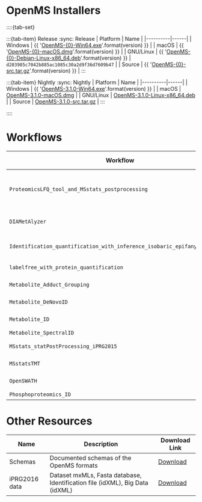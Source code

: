 # OpenMS Installers
::::{tab-set}

:::{tab-item} Release
:sync: Release
| Platform | Name |
|----------|------|
| Windows   | {{ '[OpenMS-{0}-Win64.exe](https://abibuilder.cs.uni-tuebingen.de/archive/openms/OpenMSInstaller/release/{0}/OpenMS-{0}-Win64.exe)'.format(version) }} |
| macOS | {{ '[OpenMS-{0}-macOS.dmg](https://abibuilder.cs.uni-tuebingen.de/archive/openms/OpenMSInstaller/release/{0}/OpenMS-{0}-macOS-Intel.dmg)'.format(version) }} |
| GNU/Linux | {{ '[OpenMS-{0}-Debian-Linux-x86_64.deb](https://abibuilder.cs.uni-tuebingen.de/archive/openms/OpenMSInstaller/release/{0}/OpenMS-{0}-Debian-Linux-x86_64.deb)'.format(version) }} | `d203985c7042b885ac1085c30a2d9f36d7609b47` |
| Source | {{ '[OpenMS-{0}-src.tar.gz](https://abibuilder.cs.uni-tuebingen.de/archive/openms/OpenMSInstaller/release/{0}/OpenMS-{0}-src.tar.gz)'.format(version) }} |
:::

:::{tab-item} Nightly
:sync: Nightly
| Platform | Name |
|----------|------|
| Windows   | {{ '[OpenMS-3.1.0-Win64.exe](https://abibuilder.cs.uni-tuebingen.de/archive/openms/OpenMSInstaller/nightly/OpenMS-3.1.0-pre-nightly-latest-Win64.exe)'.format(version) }} |
| macOS | [OpenMS-3.1.0-macOS.dmg](https://abibuilder.cs.uni-tuebingen.de/archive/openms/OpenMSInstaller/nightly/OpenMS-3.1.0-pre-nightly-latest-macOS-Intel.dmg) |
| GNU/Linux | [OpenMS-3.1.0-Linux-x86_64.deb](https://abibuilder.cs.uni-tuebingen.de/archive/openms/OpenMSInstaller/nightly/OpenMS-3.1.0-pre-nightly-latest-Linux-x86_64.deb) |
| Source | [OpenMS-3.1.0-src.tar.gz](https://abibuilder.cs.uni-tuebingen.de/archive/openms/OpenMSInstaller/nightly/OpenMS-3.1.0-src.tar.gz) |
:::

::::

# Workflows

| Workflow | Description | Download Link |
|----------|-------------|---------------|
|`ProteomicsLFQ_tool_and_MSstats_postprocessing` | Label-free identification and quantification using the comet search engine, the ProteomicsLFQ tool and statistical down-stream processing using MSstats. Compared to the other proteomics LFQ workflows, it is less complex as it combines quantification and inference steps in a single ProtemicLFQ tool. | [Download](https://github.com/OpenMS/Tutorials/blob/master/Workflows/ProteomicsLFQ_tool_and_MSstats_postprocessing.knwf?raw=true) |
|`DIAMetAlyzer` | Metabolomics assay library construction with decoy generation from DDA data and targeted DIA analysis using OpenSWATH and pyprophet for statistical validation. | [Download](https://github.com/OpenMS/Tutorials/blob/master/Workflows/DIAMetAlyzer.knwf?raw=true) |
|`Identification_quantification_with_inference_isobaric_epifany_MSstatsTMT` | Identification and quantification for isobaric experiments using MSGFPlus as search engine, epifany for inference and MSstatsTMT for statistical down-stream analysis. | [Download](https://github.com/OpenMS/Tutorials/blob/master/Workflows/Identification_quantification_with_inference_isobaric_epifany_MSstatsTMT.knwf?raw=true) |
|`labelfree_with_protein_quantification` | Label-free with protein quantification steps implemented using individual OpenMS tools | [Download](https://github.com/OpenMS/Tutorials/blob/master/Workflows/labelfree_with_protein_quantification.knwf?raw=true) |
|`Metabolite_Adduct_Grouping` | Quantification and identification via accurate mass based on multiple adduct grouping steps (adducts, neutral losses). | [Download](https://github.com/OpenMS/Tutorials/blob/master/Workflows/Metabolite_Adduct_Grouping.knwf?raw=true) |
|`Metabolite_DeNovoID` | Quantification and identification via adduct grouping and de-novo identification using SIRIUS/CSI:FingerID. | [Download](https://github.com/OpenMS/Tutorials/blob/master/Workflows/Metabolite_DeNovoID.knwf?raw=true) |
|`Metabolite_ID` | Quantification and identification via accurate mass based with downstream processing and visualisation. | [Download](https://github.com/OpenMS/Tutorials/blob/master/Workflows/Metabolite_ID.knwf?raw=true) |
|`Metabolite_SpectralID` | Identification via spectral library search for small molecules. | [Download](https://github.com/OpenMS/Tutorials/blob/master/Workflows/Metabolite_SpectralID.knwf?raw=true) |
|`MSstats_statPostProcessing_iPRG2015` | Post processing workflow for using MSstats based on "Example_OneTool_ProteomicsLFQ_MSstats.knwf" | [Download](https://github.com/OpenMS/Tutorials/blob/master/Workflows/MSstats_statPostProcessing_iPRG2015.knwf?raw=true) |
|`MSstatsTMT` | Post processing workflow for using MSstatsTMT based on "Identification_quantification_with_inference_isobaric_epifany_MSstatsTMT". | [Download](https://github.com/OpenMS/Tutorials/blob/master/Workflows/MSstatsTMT.knwf?raw=true) |
|`OpenSWATH` | Targeted extraction and scoring of transitions in DIA data based on an (iRT) assay library. | [Download](https://github.com/OpenMS/Tutorials/blob/master/Workflows/OpenSWATH.knwf?raw=true) |
|`Phosphoproteomics_ID` | Identification of Phosphorilation sites. | [Download](https://github.com/OpenMS/Tutorials/blob/master/Workflows/Phosphoproteomics_ID.knwf?raw=true) |

# Other Resources

| Name | Description | Download Link |
|------|-------------|---------------|
| Schemas | Documented schemas of the OpenMS formats | [Download](https://github.com/OpenMS/OpenMS/tree/develop/share/OpenMS/SCHEMAS)|
| iPRG2016 data | Dataset mxMLs, Fasta database, Identification file (idXML), Big Data (idXML) | [Download](https://abibuilder.cs.uni-tuebingen.de/archive/openms/Tutorials/Data/iPRG2016/) |
